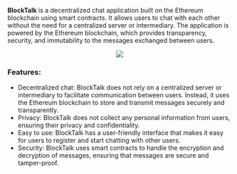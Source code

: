 **BlockTalk**  is a decentralized chat application built on the Ethereum blockchain using smart contracts. It allows users to chat with each other without the need for a centralized server or intermediary. The application is powered by the Ethereum blockchain, which provides transparency, security, and immutability to the messages exchanged between users.

<p align="center">
  <img src="https://user-images.githubusercontent.com/83820363/230248073-27074c60-3fa6-4f44-b411-ea3e1dadb2a3.png" />
</p>


<h3> Features: </h3>

+ Decentralized chat: BlockTalk does not rely on a centralized server or intermediary to facilitate communication between users. Instead, it uses the Ethereum blockchain to store and transmit messages securely and transparently.
+ Privacy: BlockTalk does not collect any personal information from users, ensuring their privacy and confidentiality.
+ Easy to use: BlockTalk has a user-friendly interface that makes it easy for users to register and start chatting with other users.
+ Security: BlockTalk uses smart contracts to handle the encryption and decryption of messages, ensuring that messages are secure and tamper-proof.
